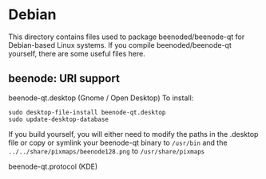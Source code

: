 
Debian
====================
This directory contains files used to package beenoded/beenode-qt
for Debian-based Linux systems. If you compile beenoded/beenode-qt yourself, there are some useful files here.

## beenode: URI support ##


beenode-qt.desktop  (Gnome / Open Desktop)
To install:

	sudo desktop-file-install beenode-qt.desktop
	sudo update-desktop-database

If you build yourself, you will either need to modify the paths in
the .desktop file or copy or symlink your beenode-qt binary to `/usr/bin`
and the `../../share/pixmaps/beenode128.png` to `/usr/share/pixmaps`

beenode-qt.protocol (KDE)

